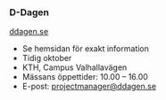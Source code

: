### D-Dagen
[ddagen.se](https://ddagen.se/)

* Se hemsidan för exakt information
* Tidig oktober
* KTH, Campus Valhallavägen
* Mässans öppettider: 10.00 – 16.00
* E-post: [projectmanager@ddagen.se](mailto:projectmanager@ddagen.se)
